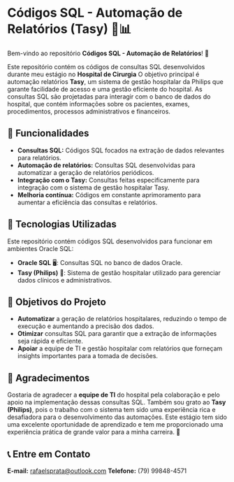 # Códigos SQL - Automação de Relatórios (Tasy) 🏥📊

Bem-vindo ao repositório **Códigos SQL - Automação de Relatórios**! 🚀  

Este repositório contém os códigos de consultas SQL desenvolvidos durante meu estágio no **Hospital de Cirurgia**
O objetivo principal é automação relatórios **Tasy**, um sistema de gestão hospitalar da Philips que garante facilidade de acesso e uma gestão eficiente do hospital.
As consultas SQL são projetadas para interagir com o banco de dados do hospital, que contém informações sobre os pacientes, exames, procedimentos, processos administrativos e financeiros. 

## 📝 Funcionalidades

- **Consultas SQL:** Códigos SQL focados na extração de dados relevantes para relatórios.
- **Automação de relatórios:** Consultas SQL desenvolvidas para automatizar a geração de relatórios periódicos.
- **Integração com o Tasy:** Consultas feitas especificamente para integração com o sistema de gestão hospitalar Tasy.
- **Melhoria contínua:** Códigos em constante aprimoramento para aumentar a eficiência das consultas e relatórios.

## 🔧 Tecnologias Utilizadas

Este repositório contém códigos SQL desenvolvidos para funcionar em ambientes Oracle SQL:

- **Oracle SQL** 🖥️: Consultas SQL no banco de dados Oracle.
- **Tasy (Philips)** 🏥: Sistema de gestão hospitalar utilizado para gerenciar dados clínicos e administrativos.

## 🚀 Objetivos do Projeto

- **Automatizar** a geração de relatórios hospitalares, reduzindo o tempo de execução e aumentando a precisão dos dados.
- **Otimizar** consultas SQL para garantir que a extração de informações seja rápida e eficiente.
- **Apoiar** a equipe de TI e gestão hospitalar com relatórios que forneçam insights importantes para a tomada de decisões.


## 🤝 Agradecimentos

Gostaria de agradecer a **equipe de TI** do hospital pela colaboração e pelo apoio na implementação dessas consultas SQL. Também sou grato ao **Tasy (Philips)**, pois o trabalho com o sistema tem sido uma experiência rica e desafiadora para o desenvolvimento das automações.
Este estágio tem sido uma excelente oportunidade de aprendizado e tem me proporcionado uma experiência prática de grande valor para a minha carreira. 🙏

## 📞 Entre em Contato
 
**E-mail:** rafaelsprata@outlook.com
**Telefone:** (79) 99848-4571
